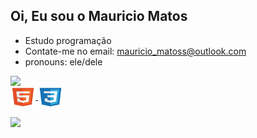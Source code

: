 ## Oi, Eu sou o Mauricio Matos
- Estudo programação
- Contate-me no email: mauricio_matoss@outlook.com
- pronouns: ele/dele

<div>
  <a href="https://github.com/Mauriciomatos">
  <img height="180em" src="https://github-readme-stats.vercel.app/api?username=mauriciomatos&show_icons=true&theme=dark&include_all_commits=true&count_private=true"/>  
</div>

<div style="display: inline_block"> 
  <img align="center" alt="mauricio-HTML" height="30" width="40" src="https://raw.githubusercontent.com/devicons/devicon/master/icons/html5/html5-original.svg">
  <img align="center" alt="mauricio-CSS" height="30" width="40" src="https://raw.githubusercontent.com/devicons/devicon/master/icons/css3/css3-original.svg">   
</div>
<br>

<div> 
    <a href="https://www.linkedin.com/in/mauricio-matos-3b71aa230/ "target="_blank"><img src="https://img.shields.io/badge/-LinkedIn-%230077B5?style=for-the-badge&logo=linkedin&logoColor=white" target="_blank"></a> 
 
</div>
